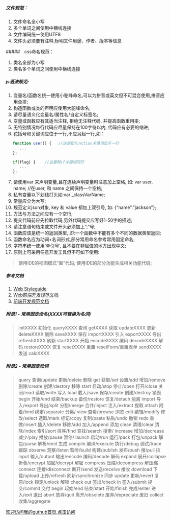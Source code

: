 ##### 文件规范：
1. 文件命名全小写
2. 多个单词之间使用中横线连接
3. 文件编码统一使用UTF8
4. 文件头必须要有注释,标明文件用途、作者、版本等信息


#####　css命名规范：
1. 类名全部为小写
2. 类名多个单词之间使用中横线连接


##### js语法规范:
1. 变量名/函数名统一使用小驼峰命名,可以为拼音或英文但不可混合使用,拼音应用全拼;
2. 构造函数或类的声明应使用大驼峰命名;
3. 请尽量语义化变量名/属性名/自定义标签名;
4. 变量或函数应有其适当注释, 拒绝无注释代码, 并提高函数重用率;
4. 无特别情况每行代码应尽量保持在100字符以内, 代码应有必要的缩进;
6. 花括号和关键词应位于一行,不应另起一行,如：
```js
   function user() {   //这里和function关键词位于一行
      ...
   };

   if(flag) {    //这里和if关键词同行
      ...
   };
```
7. 请使用var 来声明变量,且在连续声明变量时注意加上空格, 如: var user, name; //在user, 和 name 之间保持一个空格;
8. 私有变量以下划线打头如:var _classVarName;
9. 常量应全为大写;
10. 规范定义json对象,  key 和 value 都加上双引号, 如: {“name”:”jackson”};
11. 方法与方法之间应有一个空行;
12. 提交代码前应先拉取代码,另外代码提交应写好1-50字的描述;
13. 请注意语句结束或文件开头必须加上”;”号;
14. 函数应该是统一的返回类型, 即:一个函数中不能有多个不同的数据类型返回;
15. 函数命名应为动词+名词形式,部分常用命名参考常用固定命名;
16. 字符串统一使用’单引号’, 且不要在非赋值的地方出现中文;
17. 原则上可采用任意开发工具但不可如下使用:
> 使用IDE的视图模式”画”代码;
> 使用IDE的部分功能生成相关功能代码;


##### 参考文档
1. [Web Styleguide](https://github.com/gionkunz/chartist-js/blob/develop/CODINGSTYLE.md)
2. [Web前端开发规范文档](http://blog.csdn.net/gebitan505/article/details/39498115)
3. [前端开发规范文档](http://blog.csdn.net/gaofei880219/article/details/46924293)


##### 附录1 - 常用固定命名(XXXX可替换为名词)
> initXXXX	初始化
> queryXXXX 	查询
> getXXXX 	获取
> updateXXXX 	更新
> deleteXXXX 	删除
> saveXXXX 	保存
> importXXXX 	引入
> exportXXXX 	导出
> refreshXXXX	刷新
> startXXXX 	开始
> encodeXXXX	编码
> decodeXXXX	解码
> restoreXXXX	恢复
> resetXXXX	重置	resetForm/重置表单
> sendXXXX	发送
> calcXXXX

##### 附录2 - 常用固定动词
> query 查询/update 更新/delete 删除
> get 获取/set 设置/add 增加/remove 删除/create 创建/destory 移除
> start 启动/stop 停止/open 打开/close 关闭/read 读取/write 写入
> load 载入/save 保存/create 创建/destroy 销毁
> begin 开始/end 结束/backup 备份/restore 恢复/detach 脱离
> import 导入/export 导出/split 分割/merge 合并/inject 注入/extract 提取
> attach 附着/bind 绑定/separate 分离/ view 查看/browse 浏览
> edit 编辑/modify 修改/select 选取/mark 标记/copy 复制/paste 粘贴/undo 撤销
> redo 重做/insert 插入/delete 移除/add 加入/append 添加
> clean 清理/clear 清除/index 索引/sort 排序/find 查找/search 搜索/
> increase 增加/decrease 减少/play 播放/pause 暂停/
> launch 启动/run 运行/pack 打包/unpack 解包/parse 解析/emit 生成
> compile 编译/execute 执行/debug 调试/trace 跟踪
> observe 观察/listen 监听/build 构建/publish 发布/push 推/pull 拉
> input 输入/output 输出/encode 编码/decode 解码
> expand 展开/collapse 折叠/encrypt 加密/decrypt 解密
> compress 压缩/decompress 解压缩
> connect 连接/disconnect 断开/send 发送/receive 接收
> download 下载/upload 上传/refresh 刷新/synchronize 同步
> update 更新/revert 复原/lock 锁定/unlock 解锁
> check out 签出/check in 签入/submit 提交/commit 交付
> begin 起始/end 结束/start 开始/finish 完成/enter 进入/exit 退出
> abort 放弃/quit 离开/obsolete 废弃/depreciate 废旧
> collect 收集/aggregate

[欢迎访问我的guthub首页,点击访问](https://github.com/MisterChangRay)